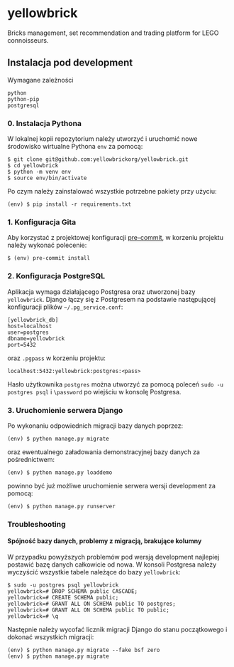 # yellowbrick

Bricks management, set recommendation and trading platform for LEGO connoisseurs.

## Instalacja pod development

Wymagane zależności

```
python
python-pip
postgresql
```

### 0. Instalacja Pythona

W lokalnej kopii repozytorium należy utworzyć i uruchomić nowe środowisko wirtualne
Pythona `env` za pomocą:

```
$ git clone git@github.com:yellowbrickorg/yellowbrick.git
$ cd yellowbrick
$ python -m venv env
$ source env/bin/activate
```

Po czym należy zainstalować wszystkie potrzebne pakiety przy użyciu:

```
(env) $ pip install -r requirements.txt
```

### 1. Konfiguracja Gita

Aby korzystać z projektowej konfiguracji [pre-commit](https://pre-commit.com/), w
korzeniu projektu należy wykonać polecenie:

```
$ (env) pre-commit install
```

### 2. Konfiguracja PostgreSQL

Aplikacja wymaga działającego Postgresa oraz utworzonej bazy `yellowbrick`.
Django łączy się z Postgresem na podstawie następującej konfiguracji plików
`~/.pg_service.conf`:

```
[yellowbrick_db]
host=localhost
user=postgres
dbname=yellowbrick
port=5432
```

oraz `.pgpass` w korzeniu projektu:

```
localhost:5432:yellowbrick:postgres:<pass>
```

Hasło użytkownika `postgres` można utworzyć za pomocą poleceń
`sudo -u postgres psql` i `\password` po wiejściu w konsolę Postgresa.

### 3. Uruchomienie serwera Django

Po wykonaniu odpowiednich migracji bazy danych poprzez:

```
(env) $ python manage.py migrate
```

oraz ewentualnego załadowania demonstracyjnej bazy danych za pośrednictwem:

```
(env) $ python manage.py loaddemo
```

powinno być już możliwe uruchomienie serwera wersji development za pomocą:

```
(env) $ python manage.py runserver
```

### Troubleshooting

#### Spójność bazy danych, problemy z migracją, brakujące kolumny

W przypadku powyższych problemów pod wersją development najlepiej
postawić bazę danych całkowicie od nowa. W konsoli Postgresa należy wyczyścić wszystkie
tabele należące do bazy `yellowbrick`:

```
$ sudo -u postgres psql yellowbrick
yellowbrick=# DROP SCHEMA public CASCADE;
yellowbrick=# CREATE SCHEMA public;
yellowbrick=# GRANT ALL ON SCHEMA public TO postgres;
yellowbrick=# GRANT ALL ON SCHEMA public TO public;
yellowbrick=# \q
```

Następnie należy wycofać licznik migracji Django do stanu początkowego i
dokonać wszystkich migracji:

```
(env) $ python manage.py migrate --fake bsf zero
(env) $ python manage.py migrate
```
